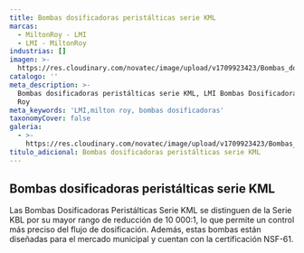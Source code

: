 ```yaml
---
title: Bombas dosificadoras peristálticas serie KML
marcas:
  - MiltonRoy - LMI
  - LMI - MiltonRoy
industrias: []
imagen: >-
  https://res.cloudinary.com/novatec/image/upload/v1709923423/Bombas_dosificadoras_perist%C3%A1lticas_serie_KML_llytpn.jpg
catalogo: ''
meta_description: >-
  Bombas dosificadoras peristálticas serie KML, LMI Bombas Dosificadoras, Milton
  Roy
meta_keywords: 'LMI,milton roy, bombas dosificadoras'
taxonomyCover: false
galeria:
  - >-
    https://res.cloudinary.com/novatec/image/upload/v1709923423/Bombas_dosificadoras_perist%C3%A1lticas_serie_KML_llytpn.jpg
titulo_adicional: Bombas dosificadoras peristálticas serie KML
---
```


## **Bombas dosificadoras peristálticas serie KML**

Las Bombas Dosificadoras Peristálticas Serie KML se distinguen de la Serie KBL por su mayor rango de reducción de 10 000:1, lo que permite un control más preciso del flujo de dosificación. Además, estas bombas están diseñadas para el mercado municipal y cuentan con la certificación NSF-61.
